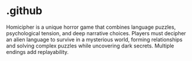 # .github
Homicipher is a unique horror game that combines language puzzles, psychological tension, and deep narrative choices. Players must decipher an alien language to survive in a mysterious world, forming relationships and solving complex puzzles while uncovering dark secrets. Multiple endings add replayability.
